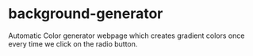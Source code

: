 # background-generator
Automatic Color generator webpage which creates gradient colors once every time we click on the radio button.
